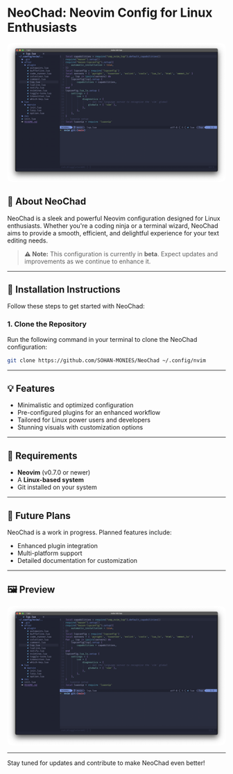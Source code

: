# NeoChad: Neovim Config for Linux Enthusiasts

<p align="center">
  <img src="res/sample.png" alt="NeoChad Screenshot" style="border-radius: 10px;">
</p>

## 🚀 About NeoChad

NeoChad is a sleek and powerful Neovim configuration designed for Linux enthusiasts. Whether you're a coding ninja or a terminal wizard, NeoChad aims to provide a smooth, efficient, and delightful experience for your text editing needs.

> **⚠️ Note:** This configuration is currently in **beta**. Expect updates and improvements as we continue to enhance it.

---

## 🔧 Installation Instructions

Follow these steps to get started with NeoChad:

### 1. Clone the Repository

Run the following command in your terminal to clone the NeoChad configuration:

```bash
git clone https://github.com/SOHAN-MONIES/NeoChad ~/.config/nvim
```

---

## 💡 Features

- Minimalistic and optimized configuration
- Pre-configured plugins for an enhanced workflow
- Tailored for Linux power users and developers
- Stunning visuals with customization options

---

## 🔧 Requirements

- **Neovim** (v0.7.0 or newer)
- A **Linux-based system**
- Git installed on your system

---

## 🔧 Future Plans

NeoChad is a work in progress. Planned features include:

- Enhanced plugin integration
- Multi-platform support
- Detailed documentation for customization

---

## 🖼️ Preview

<p align="center">
  <img src="res/sample.png" alt="NeoChad Preview" style="border-radius: 10px;">
</p>

---

Stay tuned for updates and contribute to make NeoChad even better!

